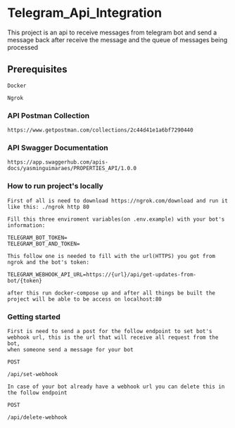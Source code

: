 # Telegram_Api_Integration

This project is an api to receive messages from telegram bot and send a message back after receive the message and the queue of messages being processed

## Prerequisites

```
Docker
```

```
Ngrok
```

### API Postman Collection

```
https://www.getpostman.com/collections/2c44d41e1a6bf7290440
```

### API Swagger Documentation

```
https://app.swaggerhub.com/apis-docs/yasminguimaraes/PROPERTIES_API/1.0.0
```

### How to run project's locally

```
First of all is need to download https://ngrok.com/download and run it like this: ./ngrok http 80
```

```
Fill this three enviroment variables(on .env.example) with your bot's information:

TELEGRAM_BOT_TOKEN=
TELEGRAM_BOT_AND_TOKEN=

This follow one is needed to fill with the url(HTTPS) you got from ngrok and the bot's token:

TELEGRAM_WEBHOOK_API_URL=https://{url}/api/get-updates-from-bot/{token}
```

```
after this run docker-compose up and after all things be built the project will be able to be access on localhost:80
```

### Getting started

```
First is need to send a post for the follow endpoint to set bot's webhook url, this is the url that will receive all request from the bot,
when someone send a message for your bot
```

```
POST
```

```
/api/set-webhook
```


```
In case of your bot already have a webhook url you can delete this in the follow endpoint
```

```
POST
```

```
/api/delete-webhook
```
